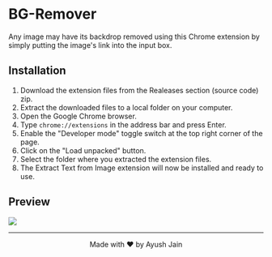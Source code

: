 # BG-Remover
Any image may have its backdrop removed using this Chrome extension by simply putting the image's link into the input box.
## Installation
1. Download the extension files from the Realeases section (source code) zip.
2. Extract the downloaded files to a local folder on your computer.
3. Open the Google Chrome browser.
4. Type `chrome://extensions` in the address bar and press Enter.
5. Enable the "Developer mode" toggle switch at the top right corner of the page.
6. Click on the "Load unpacked" button.
7. Select the folder where you extracted the extension files.
8. The Extract Text from Image extension will now be installed and ready to use.

## Preview
<img src="ayush.png">
<hr>
<p align="center"> Made with ❤️ by Ayush Jain </p>

